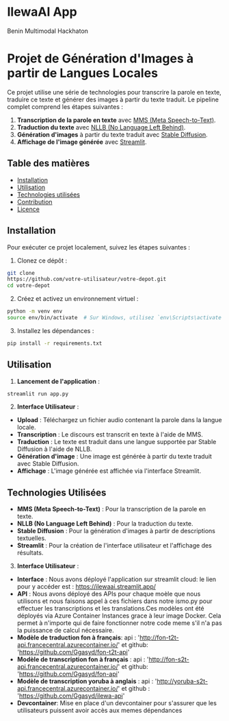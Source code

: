 # IlewaAI App
Benin Multimodal Hackhaton

# Projet de Génération d'Images à partir de Langues Locales
Ce projet utilise une série de technologies pour transcrire la parole en texte, traduire ce texte et générer des images à partir du texte traduit. Le pipeline complet comprend les étapes suivantes :
1. **Transcription de la parole en texte** avec [MMS (Meta Speech-to-Text)](https://github.com/facebookresearch/fairseq/tree/main/examples/mms).
2. **Traduction du texte** avec [NLLB (No Language Left Behind)](https://github.com/facebookresearch/flores).
3. **Génération d'images** à partir du texte traduit avec [Stable Diffusion](https://github.com/CompVis/stable-diffusion).
4. **Affichage de l'image générée** avec [Streamlit](https://streamlit.io/).
## Table des matières
- [Installation](#installation)
- [Utilisation](#utilisation)
- [Technologies utilisées](#technologies-utilisées)
- [Contribution](#contribution)
- [Licence](#licence)
## Installation
Pour exécuter ce projet localement, suivez les étapes suivantes :
1. Clonez ce dépôt :
  ```bash
  git clone
https://github.com/votre-utilisateur/votre-depot.git
  cd votre-depot
  ```
2. Créez et activez un environnement virtuel :
  ```bash
  python -m venv env
  source env/bin/activate  # Sur Windows, utilisez `env\Scripts\activate`
  ```
3. Installez les dépendances :
  ```bash
  pip install -r requirements.txt
  ```
## Utilisation
1. **Lancement de l'application** :
  ```bash
  streamlit run app.py
  ```
2. **Interface Utilisateur** :
  - **Upload** : Téléchargez un fichier audio contenant la parole dans la langue locale.
  - **Transcription** : Le discours est transcrit en texte à l'aide de MMS.
  - **Traduction** : Le texte est traduit dans une langue supportée par Stable Diffusion à l'aide de NLLB.
  - **Génération d'image** : Une image est générée à partir du texte traduit avec Stable Diffusion.
  - **Affichage** : L'image générée est affichée via l'interface Streamlit.
## Technologies Utilisées
- **MMS (Meta Speech-to-Text)** : Pour la transcription de la parole en texte.
- **NLLB (No Language Left Behind)** : Pour la traduction du texte.
- **Stable Diffusion** : Pour la génération d'images à partir de descriptions textuelles.
- **Streamlit** : Pour la création de l'interface utilisateur et l'affichage des résultats.
3. **Interface Utilisateur** :
  - **Interface** : Nous avons déployé l'application sur streamlit cloud: le lien pour y accéder est : https://ilewaai.streamlit.app/
  - **API** : Nous avons déployé des APIs pour chaque moèle que nous utilisons et nous faisons appel à ces fichiers dans notre ismo.py pour effectuer les transcriptions et les translations.Ces modèles ont été déployés via Azure Container Instances grace à leur image Docker. Cela permet à n'importe qui de faire fonctionner notre code meme s'il n'a pas la puissance de calcul nécessaire.
  - **Modèle de traduction fon à français**: api : 'http://fon-t2t-api.francecentral.azurecontainer.io/'  et github: 'https://github.com/Ggasyd/fon-t2t-api'
  -  **Modèle de transcription fon à français** : api : 'http://fon-s2t-api.francecentral.azurecontainer.io/' et github: 'https://github.com/Ggasyd/fon-api'
  -  **Modèle de transcription yoruba à anglais** : api : 'http://yoruba-s2t-api.francecentral.azurecontainer.io/' et github : 'https://github.com/Ggasyd/ilewa-api'
  -  **Devcontainer**: Mise en place d'un devcontainer pour s'assurer que les utilisateurs puissent avoir accès aux memes dépendances

